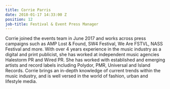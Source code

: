 ```yaml
---
title: Corrie Parris
date: 2018-01-17 14:33:00 Z
position: 12
job-title: Festival & Event Press Manager
---
```


Corrie joined the events team in June 2017 and works across press campaigns such as AMP Lost & Found, SW4 Festival, We Are FSTVL, NASS Festival and more. With over 4 years experience in the music industry as a digital and print publicist, she has worked at independent music agencies Halestorm PR and Wired PR. She has worked with established and emerging artists and record labels including Polydor, PMR, Universal and Island Records. Corrie brings an in-depth knowledge of current trends within the music industry, and is well versed in the world of fashion, urban and lifestyle media. 